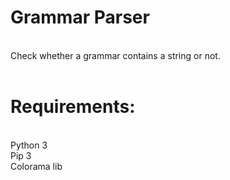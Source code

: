 # Grammar Parser
<br>Check whether a grammar contains a string or not.
<br>
<br>
# Requirements:
<br>Python 3
<br>Pip 3
<br>Colorama lib
